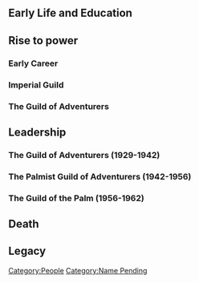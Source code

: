 ## Early Life and Education

## Rise to power

### Early Career

### Imperial Guild

### The Guild of Adventurers

## Leadership

### The Guild of Adventurers (1929-1942)

### The Palmist Guild of Adventurers (1942-1956)

### The Guild of the Palm (1956-1962)

## Death

## Legacy

[Category:People](Category:People "wikilink") [Category:Name
Pending](Category:Name_Pending "wikilink")
